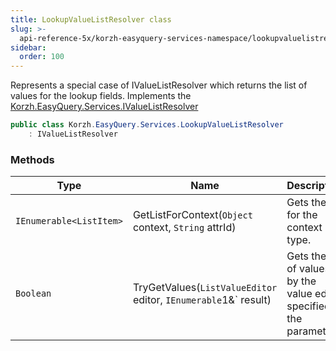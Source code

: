 ```yaml
---
title: LookupValueListResolver class
slug: >-
  api-reference-5x/korzh-easyquery-services-namespace/lookupvaluelistresolver-class
sidebar:
  order: 100
---
```


Represents a special case of IValueListResolver which returns the list of values for the lookup fields.  Implements the [Korzh.EasyQuery.Services.IValueListResolver](///////////////easyquery/docs/api-reference-5x/korzh-easyquery-services-namespace/ivaluelistresolver-interface)
```csharp
public class Korzh.EasyQuery.Services.LookupValueListResolver
    : IValueListResolver

```

### Methods

| Type | Name | Description | 
| --- | --- | --- | 
| `IEnumerable<ListItem>` | GetListForContext(`Object` context, `String` attrId) | Gets the list for the context type. | 
| `Boolean` | TryGetValues(`ListValueEditor` editor, `IEnumerable`1&` result) | Gets the list of values by the value editor specified in the parameter. |
